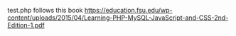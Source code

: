 test.php follows this book https://education.fsu.edu/wp-content/uploads/2015/04/Learning-PHP-MySQL-JavaScript-and-CSS-2nd-Edition-1.pdf